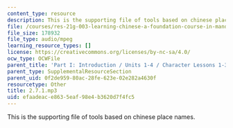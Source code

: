 ```yaml
---
content_type: resource
description: This is the supporting file of tools based on chinese place names.
file: /courses/res-21g-003-learning-chinese-a-foundation-course-in-mandarin-spring-2011/efaadeace8635eaf98e4b3620d7f4fc5_2.7.1.mp3
file_size: 178932
file_type: audio/mpeg
learning_resource_types: []
license: https://creativecommons.org/licenses/by-nc-sa/4.0/
ocw_type: OCWFile
parent_title: 'Part I: Introduction / Units 1-4 / Character Lessons 1-3'
parent_type: SupplementalResourceSection
parent_uid: 0f2de959-80ac-28fe-623e-02e282a4630f
resourcetype: Other
title: 2.7.1.mp3
uid: efaadeac-e863-5eaf-98e4-b3620d7f4fc5
---
```

This is the supporting file of tools based on chinese place names.